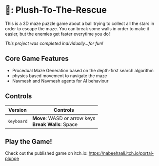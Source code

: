 # 🎈: Plush-To-The-Rescue
 
This is a 3D maze puzzle game about a ball trying to collect all the stars in order to escape the maze. You can break some walls in order to make it easier, but the enemies get faster everytime you do! 

*This project was completed individually...for fun!* 

## Core Game Features
- Procedual Maze Generation based on the depth-first search algorithm
- physics based movement to navigate the maze
- Navmesh and Navmesh agents for AI behaviour

## Controls
| Version | Controls |
| --- | --- |
| `Keyboard` | **Move**: WASD or arrow keys<br/>**Break Walls**: Space|

## Play the Game!
Check out the published game on itch.io: https://nabeehaali.itch.io/portal-plunge 
